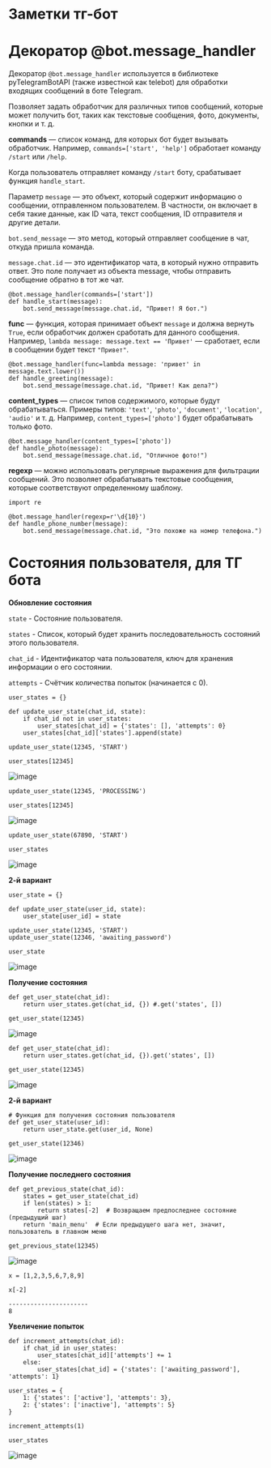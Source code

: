 # Заметки тг-бот

# Декоратор @bot.message_handler

Декоратор `@bot.message_handler` используется в библиотеке pyTelegramBotAPI (также известной как telebot) для обработки входящих сообщений в боте Telegram.

Позволяет задать обработчик для различных типов сообщений, которые может получить бот, таких как текстовые сообщения, фото, документы, кнопки и т. д.

**commands** — список команд, для которых бот будет вызывать обработчик. Например, `commands=['start', 'help']` обработает команду `/start` или `/help`.

Когда пользователь отправляет команду `/start` боту, срабатывает функция `handle_start`.

Параметр `message` — это объект, который содержит информацию о сообщении, отправленном пользователем. В частности, он включает в себя такие данные, как ID чата, текст сообщения, ID отправителя и другие детали.

`bot.send_message` — это метод, который отправляет сообщение в чат, откуда пришла команда.

`message.chat.id` — это идентификатор чата, в который нужно отправить ответ. Это поле получает из объекта message, чтобы отправить сообщение обратно в тот же чат.

```
@bot.message_handler(commands=['start'])
def handle_start(message):
    bot.send_message(message.chat.id, "Привет! Я бот.")
```

**func** — функция, которая принимает объект `message` и должна вернуть `True`, если обработчик должен сработать для данного сообщения. Например, `lambda message: message.text == 'Привет'` — сработает, если в сообщении будет текст `"Привет"`.

```
@bot.message_handler(func=lambda message: 'привет' in message.text.lower())
def handle_greeting(message):
    bot.send_message(message.chat.id, "Привет! Как дела?")
```

**content_types** — список типов содержимого, которые будут обрабатываться. Примеры типов: `'text'`, `'photo'`, `'document'`, `'location'`, `'audio'` и т. д. Например, `content_types=['photo']` будет обрабатывать только фото.

```
@bot.message_handler(content_types=['photo'])
def handle_photo(message):
    bot.send_message(message.chat.id, "Отличное фото!")
```

**regexp** — можно использовать регулярные выражения для фильтрации сообщений. Это позволяет обрабатывать текстовые сообщения, которые соответствуют определенному шаблону.

```
import re

@bot.message_handler(regexp=r'\d{10}')
def handle_phone_number(message):
    bot.send_message(message.chat.id, "Это похоже на номер телефона.")
```

# Состояния пользователя, для ТГ бота

**Обновление состояния**

`state` - Cостояние пользователя.

`states` - Список, который будет хранить последовательность состояний этого пользователя.

`chat_id` - Идентификатор чата пользователя, ключ для хранения информации о его состоянии.

`attempts` - Счётчик количества попыток (начинается с 0).

```
user_states = {}

def update_user_state(chat_id, state):
    if chat_id not in user_states:
        user_states[chat_id] = {'states': [], 'attempts': 0}
    user_states[chat_id]['states'].append(state)
```

```
update_user_state(12345, 'START')
```

```
user_states[12345]
```
![image](https://github.com/user-attachments/assets/ba7ee1a6-dd8a-4d85-957d-38c7bca3fe3c)

```
update_user_state(12345, 'PROCESSING')
```

```
user_states[12345]
```

![image](https://github.com/user-attachments/assets/3fb5ca5b-ea4a-48ec-a4f5-1de0ac92e070)

```
update_user_state(67890, 'START')
```

```
user_states
```

![image](https://github.com/user-attachments/assets/5b0ae932-35cc-47db-8908-79b5f9af33a0)

**2-й вариант**

```
user_state = {}

def update_user_state(user_id, state):
    user_state[user_id] = state

update_user_state(12345, 'START')
update_user_state(12346, 'awaiting_password')

user_state
```

![image](https://github.com/user-attachments/assets/55cfba67-ba90-41b8-8d1d-129d9a0f478a)

**Получение состояния**

```
def get_user_state(chat_id):
    return user_states.get(chat_id, {}) #.get('states', [])
```

```
get_user_state(12345)
```

![image](https://github.com/user-attachments/assets/78dc4f7b-2a5f-45a0-ad50-ccecc7c8f1a9)


```
def get_user_state(chat_id):
    return user_states.get(chat_id, {}).get('states', [])
```

```
get_user_state(12345)
```

![image](https://github.com/user-attachments/assets/3fbfee5a-8691-4bd1-a0eb-a73717882f75)


**2-й вариант**

```
# Функция для получения состояния пользователя
def get_user_state(user_id):
    return user_state.get(user_id, None)

get_user_state(12346)
```

![image](https://github.com/user-attachments/assets/09b2768d-ad1c-4a35-85af-9ff5257c0ac8)


**Получение последнего состояния**

```
def get_previous_state(chat_id):
    states = get_user_state(chat_id)
    if len(states) > 1:
        return states[-2]  # Возвращаем предпоследнее состояние (предыдущий шаг)
    return 'main_menu'  # Если предыдущего шага нет, значит, пользователь в главном меню
```

```
get_previous_state(12345)
```

![image](https://github.com/user-attachments/assets/f8bc9cc2-2fa6-4828-837b-2a5c183ceb44)


```
x = [1,2,3,5,6,7,8,9]

x[-2]

----------------------
8
```

**Увеличение попыток**

```
def increment_attempts(chat_id):
    if chat_id in user_states:
        user_states[chat_id]['attempts'] += 1
    else:
        user_states[chat_id] = {'states': ['awaiting_password'], 'attempts': 1}

user_states = {
    1: {'states': ['active'], 'attempts': 3},
    2: {'states': ['inactive'], 'attempts': 5}
}

increment_attempts(1)

user_states
```

![image](https://github.com/user-attachments/assets/7f24606f-49b0-4706-a194-492bbde55b9d)












































































































